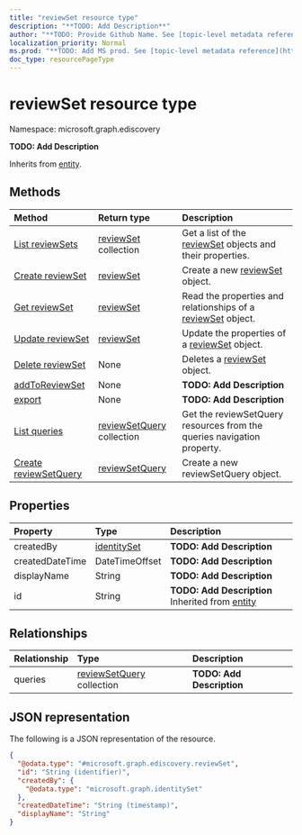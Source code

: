 ```yaml
---
title: "reviewSet resource type"
description: "**TODO: Add Description**"
author: "**TODO: Provide Github Name. See [topic-level metadata reference](https://msgo.azurewebsites.net/add/document/guidelines/metadata.html#topic-level-metadata)**"
localization_priority: Normal
ms.prod: "**TODO: Add MS prod. See [topic-level metadata reference](https://msgo.azurewebsites.net/add/document/guidelines/metadata.html#topic-level-metadata)**"
doc_type: resourcePageType
---
```


# reviewSet resource type

Namespace: microsoft.graph.ediscovery



**TODO: Add Description**


Inherits from [entity](../resources/entity.md).

## Methods
|Method|Return type|Description|
|:---|:---|:---|
|[List reviewSets](../api/reviewset-list.md)|[reviewSet](../resources/ediscovery-reviewset.md) collection|Get a list of the [reviewSet](../resources/reviewset.md) objects and their properties.|
|[Create reviewSet](../api/ediscovery-reviewset-create.md)|[reviewSet](../resources/ediscovery-reviewset.md)|Create a new [reviewSet](../resources/ediscovery-reviewset.md) object.|
|[Get reviewSet](../api/ediscovery-reviewset-get.md)|[reviewSet](../resources/ediscovery-reviewset.md)|Read the properties and relationships of a [reviewSet](../resources/ediscovery-reviewset.md) object.|
|[Update reviewSet](../api/ediscovery-reviewset-update.md)|[reviewSet](../resources/ediscovery-reviewset.md)|Update the properties of a [reviewSet](../resources/ediscovery-reviewset.md) object.|
|[Delete reviewSet](../api/ediscovery-reviewset-delete.md)|None|Deletes a [reviewSet](../resources/ediscovery-reviewset.md) object.|
|[addToReviewSet](../api/ediscovery-reviewset-addtoreviewset.md)|None|**TODO: Add Description**|
|[export](../api/ediscovery-reviewset-export.md)|None|**TODO: Add Description**|
|[List queries](../api/ediscovery-reviewset-list-queries.md)|[reviewSetQuery](../resources/ediscovery-reviewsetquery.md) collection|Get the reviewSetQuery resources from the queries navigation property.|
|[Create reviewSetQuery](../api/ediscovery-reviewset-post-queries.md)|[reviewSetQuery](../resources/ediscovery-reviewsetquery.md)|Create a new reviewSetQuery object.|

## Properties
|Property|Type|Description|
|:---|:---|:---|
|createdBy|[identitySet](../resources/ediscovery-identityset.md)|**TODO: Add Description**|
|createdDateTime|DateTimeOffset|**TODO: Add Description**|
|displayName|String|**TODO: Add Description**|
|id|String|**TODO: Add Description** Inherited from [entity](../resources/ediscovery-entity.md)|

## Relationships
|Relationship|Type|Description|
|:---|:---|:---|
|queries|[reviewSetQuery](../resources/ediscovery-reviewsetquery.md) collection|**TODO: Add Description**|

## JSON representation
The following is a JSON representation of the resource.
<!-- {
  "blockType": "resource",
  "keyProperty": "id",
  "@odata.type": "microsoft.graph.ediscovery.reviewSet",
  "baseType": "microsoft.graph.entity",
  "openType": false
}
-->
``` json
{
  "@odata.type": "#microsoft.graph.ediscovery.reviewSet",
  "id": "String (identifier)",
  "createdBy": {
    "@odata.type": "microsoft.graph.identitySet"
  },
  "createdDateTime": "String (timestamp)",
  "displayName": "String"
}
```

